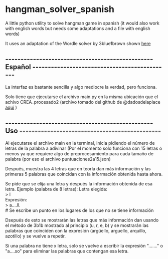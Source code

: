 # hangman_solver_spanish

A little python utility to solve hangman game in spanish (it would also work with english words but needs some adaptations and a file with english words)

It uses an adaptation of the Wordle solver by 3blue1brown shown [here](https://www.youtube.com/watch?v=v68zYyaEmEA)

## ------------------------------------------------ Español ---------------------------------------------

La interfaz es bastante sencilla y algo mediocre la verdad, pero funciona.

Solo tiene que ejecutarse el archivo main.py en la misma ubicación que el achivo CREA_procesado2 (archivo tomado del github de @dadosdelaplace [aquí](https://github.com/dadosdelaplace/blog-R-repo) )

## ------------------------------------------------ Uso ----------------------------------------------

Al ejecutarse el archivo main en la terminal, inicia pidiendo el número de letras de la palabra a adivinar (Por el momento solo funciona con 15 letras o menos ya que requiere algo de preprocesamiento para cada tamaño de palabra (por eso el archivo puntuaciones2a15.json)

Después, muestra las 4 letras que en teoría dan más información y las primeras 5 palabras que coincidan con la información obtenida hasta ahora.

Se pide que se elija una letra y después la información obtenida de esa letra. Ejemplo (palabra de 8 letras):
  Letra elegida:  
  \> l  
  Expresión:  
  \> a....ll.        
  \# Se escribe un punto en los lugares de los que no se tiene información  

Dsepués de esto se mostrarán las letras que más información dan usando el método de 3b1b mostrado al principio (u, r, e, b) y se mostrarán las palabras que coinciden con la expresión (argüello, arguello, arquillo, azotillo) y se vuelve a repetir.

Si una palabra no tiene x letra, solo se vuelve a escribir la expresión "......." o "a....so" para eliminar las palabras que contengan esa letra.
